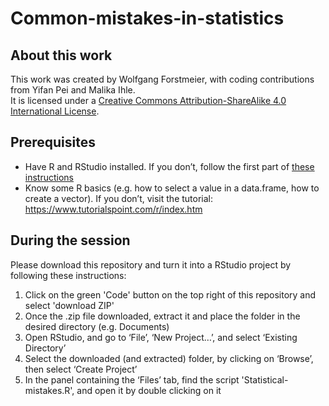 # Common-mistakes-in-statistics

## About this work
This work was created by Wolfgang Forstmeier, with coding contributions from Yifan Pei and Malika Ihle.  
It is licensed under a [Creative Commons Attribution-ShareAlike 4.0 International License](https://creativecommons.org/licenses/by-sa/4.0/).

## Prerequisites
* Have R and RStudio installed. If you don’t, follow the first part of [these instructions](https://malikaihle.github.io/Introduction-RStudio-Git-GitHub/installing_software.html)
* Know some R basics (e.g. how to select a value in a data.frame, how to create a vector). If you don’t, visit the tutorial: https://www.tutorialspoint.com/r/index.htm

## During the session
Please download this repository and turn it into a RStudio project by following these instructions:  
1. Click on the green 'Code' button on the top right of this repository and select 'download ZIP'  
2. Once the .zip file downloaded, extract it and place the folder in the desired directory (e.g. Documents)  
3. Open RStudio, and go to ‘File’, ‘New Project…’, and select ‘Existing Directory’  
4. Select the downloaded (and extracted) folder, by clicking on ‘Browse’, then select ‘Create Project’  
5. In the panel containing the ‘Files’ tab, find the script 'Statistical-mistakes.R', and open it by double clicking on it  

